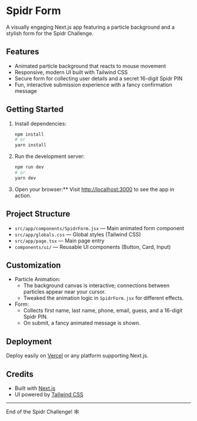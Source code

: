 
# Spidr Form

A visually engaging Next.js app featuring a particle background and a stylish form for the Spidr Challenge.

## Features

- Animated particle background that reacts to mouse movement
- Responsive, modern UI built with Tailwind CSS
- Secure form for collecting user details and a secret 16-digit Spidr PIN
- Fun, interactive submission experience with a fancy confirmation message

## Getting Started

1. Install dependencies:
   ```bash
   npm install
   # or
   yarn install
   ```

2. Run the development server:
   ```bash
   npm run dev
   # or
   yarn dev
   ```

3. Open your browser:**
   Visit [http://localhost:3000](http://localhost:3000) to see the app in action.

## Project Structure

- `src/app/components/SpidrForm.jsx` — Main animated form component
- `src/app/globals.css` — Global styles (Tailwind CSS)
- `src/app/page.tsx` — Main page entry
- `components/ui/` — Reusable UI components (Button, Card, Input)

## Customization

- Particle Animation:
  - The background canvas is interactive; connections between particles appear near your cursor.
  - Tweaked the animation logic in `SpidrForm.jsx` for different effects.
- Form:
  - Collects first name, last name, phone, email, guess, and a 16-digit Spidr PIN.
  - On submit, a fancy animated message is shown.

## Deployment

Deploy easily on [Vercel](https://vercel.com/) or any platform supporting Next.js.

## Credits

- Built with [Next.js](https://nextjs.org/)
- UI powered by [Tailwind CSS](https://tailwindcss.com/)

---

End of the Spidr Challenge! 🕸️
